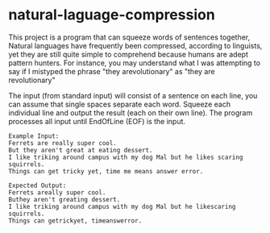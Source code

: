 # natural-laguage-compression

This project is a program that can squeeze words of sentences together, Natural languages have frequently been compressed, according to linguists, yet they are still quite simple to comprehend because humans are adept pattern hunters. For instance, you may understand what I was attempting to say if I mistyped the phrase "they arevolutionary" as "they are revolutionary"

The input (from standard input) will consist of a sentence on each line, you can assume that single spaces separate each word. Squeeze each individual line and output the result (each on their own line). The program processes all input until EndOfLine (EOF) is the input.

 ~~~
 Example Input:
Ferrets are really super cool. 
But they aren't great at eating dessert. 
I like triking around campus with my dog Mal but he likes scaring squirrels. 
Things can get tricky yet, time me means answer error. 

Expected Output:
Ferrets areally super cool. 
Buthey aren't greating dessert. 
I like triking around campus with my dog Mal but he likescaring squirrels. 
Things can getrickyet, timeanswerror.
~~~
